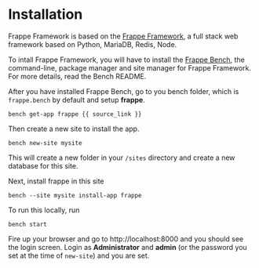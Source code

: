 <!-- title: Frappe Framework Installation -->

# Installation

Frappe Framework is based on the <a href="https://frappe.io">Frappe Framework</a>, a full stack web framework based on Python, MariaDB, Redis, Node.

To intall Frappe Framework, you will have to install the <a href="https://github.com/sabbir360/bench">Frappe Bench</a>, the command-line, package manager and site manager for Frappe Framework. For more details, read the Bench README.

After you have installed Frappe Bench, go to you bench folder, which is     `frappe.bench` by default and setup **frappe**.

    bench get-app frappe {{ source_link }}

Then create a new site to install the app.

    bench new-site mysite

This will create a new folder in your `/sites` directory and create a new database for this site.

Next, install frappe in this site

    bench --site mysite install-app frappe

To run this locally, run

    bench start

Fire up your browser and go to http://localhost:8000 and you should see the login screen. Login as **Administrator** and **admin** (or the password you set at the time of `new-site`) and you are set.

<!-- jinja -->
<!-- autodoc -->
